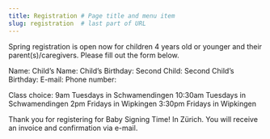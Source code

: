 ```yaml
---
title: Registration # Page title and menu item
slug: registration  # last part of URL
---
```

Spring registration is open now for children 4 years old or younger and their parent(s)/caregivers. Please fill out the form below.


Name:
Child’s Name:
Child’s Birthday:
Second Child:
Second Child’s Birthday:
E-mail:
Phone number:

Class choice:
9am Tuesdays in Schwamendingen
10:30am Tuesdays in Schwamendingen
2pm Fridays in Wipkingen
3:30pm Fridays in Wipkingen

Thank you for registering for Baby Signing Time! In Zürich. You will receive an invoice and confirmation via e-mail.
